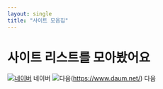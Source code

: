```yaml
---
layout: single
title: "사이트 모음집"
---
```


# 사이트 리스트를 모아봤어요

[![네이버](https://github.com/user-attachments/assets/a71edaca-4208-4174-aa3d-08668b50ce31)](https://www.naver.com/) 네이버
![다음](https://github.com/user-attachments/assets/adad49e6-3e34-4a6b-b1ce-a19d81f4d101)(https://www.daum.net/) 다음
